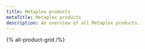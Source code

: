```yaml
---
title: Metaplex products
metaTitle: Metaplex products
description: An overview of all Metaplex products.
---
```


{% all-product-grid /%}
